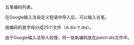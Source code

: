 五笔编码列表。

在Google输入法自定义短语中导入后，可以输入五笔。

按编码的首字母分成25个文件（A.dis-Y.dis）。

由于Google输入法导入较慢，将一些新编码放在patch.dis文件中。

